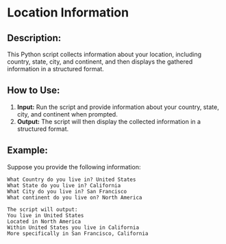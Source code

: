 # Location Information

## Description:

This Python script collects information about your location, including country, state, city, and continent, and then displays the gathered information in a structured format.

## How to Use:

1. **Input:** Run the script and provide information about your country, state, city, and continent when prompted.
2. **Output:** The script will then display the collected information in a structured format.

## Example:

Suppose you provide the following information:

```plaintext
What Country do you live in? United States
What State do you live in? California
What City do you live in? San Francisco
What continent do you live on? North America

The script will output:
You live in United States
Located in North America
Within United States you live in California
More specifically in San Francisco, California



